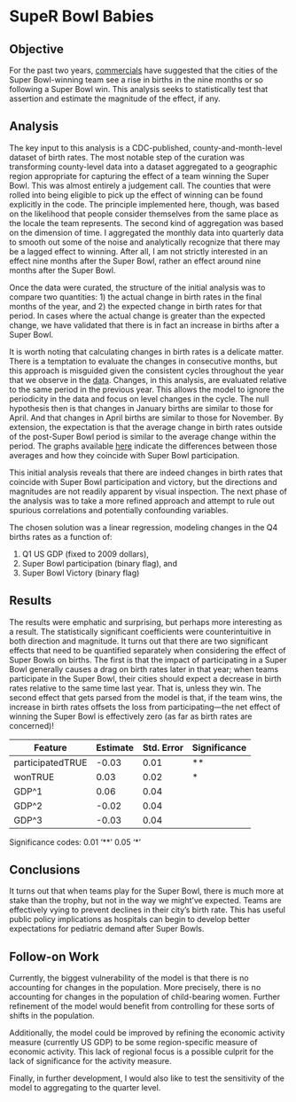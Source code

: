 # SupeR Bowl Babies

## Objective

For the past two years, [commercials](https://www.youtube.com/watch?v=9KqekigARfE) have suggested that the cities of the Super Bowl-winning team see a rise in births in the nine months or so following a Super Bowl win. This analysis seeks to statistically test that assertion and estimate the magnitude of the effect, if any.

## Analysis

The key input to this analysis is a CDC-published, county-and-month-level dataset of birth rates. The most notable step of the curation was transforming county-level data into a dataset aggregated to a geographic region appropriate for capturing the effect of a team winning the Super Bowl. This was almost entirely a judgement call. The counties that were rolled into being eligible to pick up the effect of winning can be found explicitly in the code. The principle implemented here, though, was based on the likelihood that people consider themselves from the same place as the locale the team represents.
The second kind of aggregation was based on the dimension of time. I aggregated the monthly data into quarterly data to smooth out some of the noise and analytically recognize that there may be a lagged effect to winning. After all, I am not strictly interested in an effect nine months after the Super Bowl, rather an effect around nine months after the Super Bowl.

Once the data were curated, the structure of the initial analysis was to compare two quantities: 1) the actual change in birth rates in the final months of the year, and 2) the expected change in birth rates for that period.  In cases where the actual change is greater than the expected change, we have validated that there is in fact an increase in births after a Super Bowl.

It is worth noting that calculating changes in birth rates is a delicate matter. There is a temptation to evaluate the changes in consecutive months, but this approach is misguided given the consistent cycles throughout the year that we observe in the [data](https://github.com/diagdavenport/SuperBowlBabies/blob/master/References/Births%2C%20spectral%20content.pdf). Changes, in this analysis, are evaluated relative to the same period in the previous year. This allows the model to ignore the periodicity in the data and focus on level changes in the cycle. The null hypothesis then is that changes in January births are similar to those for April. And that changes in April births are similar to those for November. By extension, the expectation is that the average change in birth rates outside of the post-Super Bowl period is similar to the average change within the period. The graphs available [here](https://github.com/diagdavenport/SuperBowlBabies/blob/master/Analysis%201%20Results/Year%20over%20year%20differences.pdf) indicate the differences between those averages and how they coincide with Super Bowl participation.

This initial analysis reveals that there are indeed changes in birth rates that coincide with Super Bowl participation and victory, but the directions and magnitudes are not readily apparent by visual inspection. The next phase of the analysis was to take a more refined approach and attempt to rule out spurious correlations and potentially confounding variables.

The chosen solution was a linear regression, modeling changes in the Q4 births rates as a function of:
1)	Q1 US GDP (fixed to 2009 dollars),
2)	Super Bowl participation (binary flag), and
3)	Super Bowl Victory (binary flag)

## Results

The results were emphatic and surprising, but perhaps more interesting as a result. The statistically significant coefficients were counterintuitive in both direction and magnitude. It turns out that there are two significant effects that need to be quantified separately when considering the effect of Super Bowls on births. The first is that the impact of participating in a Super Bowl generally causes a drag on birth rates later in that year; when teams participate in the Super Bowl, their cities should expect a decrease in birth rates relative to the same time last year. That is, unless they win. The second effect that gets parsed from the model is that, if the team wins, the increase in birth rates offsets the loss from participating—the net effect of winning the Super Bowl is effectively zero (as far as birth rates are concerned)!


| Feature              |  Estimate  |  Std. Error  | Significance |
| --- | ---- | ---- | ----- 
| participatedTRUE	   |  -0.03     |  0.01	      |  **           |
| wonTRUE	           |  0.03	    |  0.02	      |    *            |
| GDP^1                |  0.06      |  0.04	      |               |
| GDP^2                |  -0.02	    |  0.04	      |              |	 
| GDP^3                |  -0.03	    |  0.04	      |               |

Significance codes:  0.01 ‘**’ 0.05 ‘*’ 					

## Conclusions

It turns out that when teams play for the Super Bowl, there is much more at stake than the trophy, but not in the way we might’ve expected. Teams are effectively vying to prevent declines in their city’s birth rate. This has useful public policy implications as hospitals can begin to develop better expectations for pediatric demand after Super Bowls.

## Follow-on Work

Currently, the biggest vulnerability of the model is that there is no accounting for changes in the population. More precisely, there is no accounting for changes in the population of child-bearing women. Further refinement of the model would benefit from controlling for these sorts of shifts in the population. 

Additionally, the model could be improved by refining the economic activity measure (currently US GDP) to be some region-specific measure of economic activity. This lack of regional focus is a possible culprit for the lack of significance for the activity measure.

Finally, in further development, I would also like to test the sensitivity of the model to aggregating to the quarter level.

